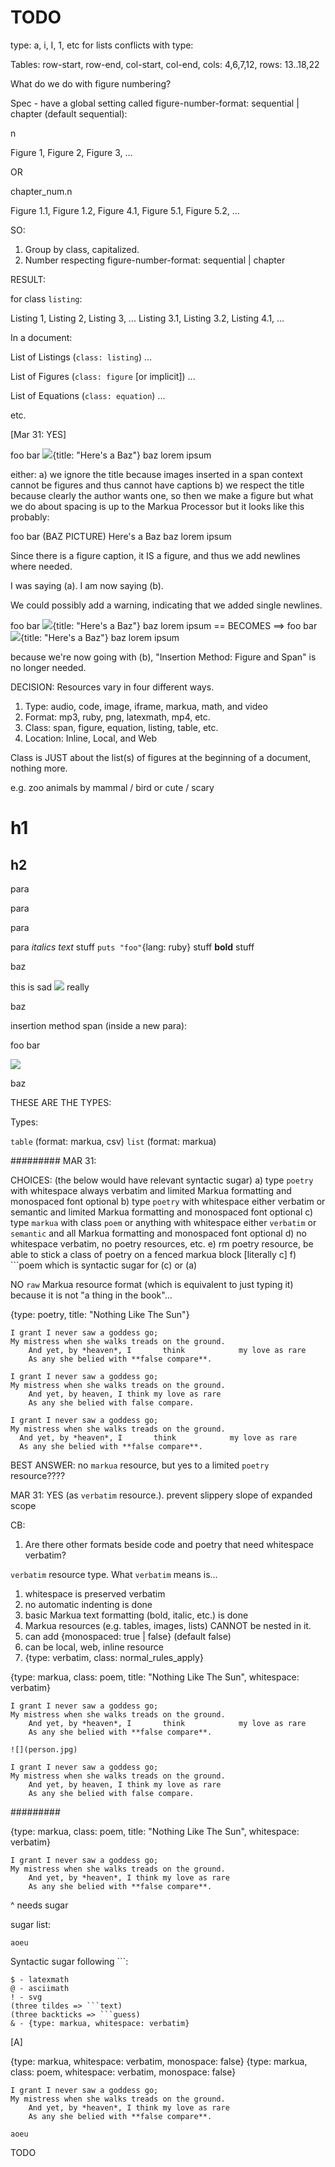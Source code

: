 # TODO

type: a, i, I, 1, etc for lists conflicts with type:

Tables:
row-start, row-end, col-start, col-end, cols: 4,6,7,12, rows: 13..18,22


What do we do with figure numbering?

Spec - have a global setting called figure-number-format: sequential | chapter (default sequential):

n

Figure 1, Figure 2, Figure 3, ...

OR

chapter_num.n

Figure 1.1, Figure 1.2, Figure 4.1, Figure 5.1, Figure 5.2, ...

SO:

1. Group by class, capitalized.
2. Number respecting figure-number-format: sequential | chapter

RESULT:

for class `listing`:

Listing 1, Listing 2, Listing 3, ...
Listing 3.1, Listing 3.2, Listing 4.1, ...

In a document:

List of Listings (`class: listing`)
...

List of Figures (`class: figure` [or implicit])
...

List of Equations (`class: equation`)
...

etc.

[Mar 31: YES]






foo bar ![](baz.png){title: "Here's a Baz"} baz lorem ipsum 

either:
a) we ignore the title because images inserted in a span context cannot be figures and thus cannot have captions
b) we respect the title because clearly the author wants one, so then we make a figure but what we do about spacing is up to the Markua Processor but it looks like this probably:

foo bar
(BAZ PICTURE)
Here's a Baz
baz lorem ipsum

Since there is a figure caption, it IS a figure, and thus we
add newlines where needed.

I was saying (a). I am now saying (b).

We could possibly add a warning, indicating that we added single newlines.

foo bar ![](baz.png){title: "Here's a Baz"} baz lorem ipsum 
== BECOMES ==>
foo bar
![](baz.png){title: "Here's a Baz"}
baz lorem ipsum 


because we're now going with (b), "Insertion Method: Figure and Span" is no longer needed.


DECISION:
Resources vary in four different ways.
1. Type: audio, code, image, iframe, markua, math, and video
2. Format: mp3, ruby, png, latexmath, mp4, etc.
3. Class: span, figure, equation, listing, table, etc.
4. Location: Inline, Local, and Web


Class is JUST about the list(s) of figures at the beginning of
a document, nothing more.

e.g. zoo animals by mammal / bird or cute / scary



# h1

## h2

para

para

para

para *italics text* stuff `puts "foo"`{lang: ruby} stuff **bold** stuff

baz

this is sad ![](tears-of-joy.png) really

baz

insertion method span (inside a new para):

foo bar

![](foo.png)

baz




THESE ARE THE TYPES:

Types:

`table` (format: markua, csv)
`list` (format: markua)






#########
MAR 31:

CHOICES: (the below would have relevant syntactic sugar)
a) type `poetry` with whitespace always verbatim and limited Markua formatting and monospaced font optional
b) type `poetry` with whitespace either verbatim or semantic and limited Markua formatting and monospaced font optional
c) type `markua` with class `poem` or anything with whitespace either `verbatim` or `semantic` and all Markua formatting and monospaced font optional
d) no whitespace verbatim, no poetry resources, etc.
e) rm poetry resource, be able to stick a class of poetry on a fenced markua block [literally c]
f) ```poem which is syntactic sugar for (c) or (a)

NO `raw` Markua resource format (which is equivalent to just typing it) because it is not "a thing in the book"...

{type: poetry, title: "Nothing Like The Sun"}
```
I grant I never saw a goddess go;
My mistress when she walks treads on the ground.
    And yet, by *heaven*, I       think            my love as rare
    As any she belied with **false compare**.

I grant I never saw a goddess go;
My mistress when she walks treads on the ground.
    And yet, by heaven, I think my love as rare
    As any she belied with false compare.
```


```verbatim
I grant I never saw a goddess go;
My mistress when she walks treads on the ground.
  And yet, by *heaven*, I       think            my love as rare
  As any she belied with **false compare**.
```   

BEST ANSWER: no `markua` resource, but yes to a limited `poetry` resource????

MAR 31: YES (as `verbatim` resource.). prevent slippery slope of expanded scope


CB:
1. Are there other formats beside code and poetry that need whitespace verbatim?

`verbatim` resource type.
What `verbatim` means is...
1. whitespace is preserved verbatim
2. no automatic indenting is done
3. basic Markua text formatting (bold, italic, etc.) is done
4. Markua resources (e.g. tables, images, lists) CANNOT be nested in it.
5. can add {monospaced: true | false} (default false)
6. can be local, web, inline resource
7. {type: verbatim, class: normal_rules_apply}




{type: markua, class: poem, title: "Nothing Like The Sun", whitespace: verbatim}
```
I grant I never saw a goddess go;
My mistress when she walks treads on the ground.
    And yet, by *heaven*, I       think            my love as rare
    As any she belied with **false compare**.

![](person.jpg)

I grant I never saw a goddess go;
My mistress when she walks treads on the ground.
    And yet, by heaven, I think my love as rare
    As any she belied with false compare.
```


#########







{type: markua, class: poem, title: "Nothing Like The Sun", whitespace: verbatim}
```
I grant I never saw a goddess go;
My mistress when she walks treads on the ground.
    And yet, by *heaven*, I think my love as rare
    As any she belied with **false compare**.
```


^ needs sugar



sugar list:

```@
aoeu
```


Syntactic sugar following ```:

```
$ - latexmath
@ - asciimath
! - svg
(three tildes => ```text)
(three backticks => ```guess)
& - {type: markua, whitespace: verbatim}
```



[A]

{type: markua, whitespace: verbatim, monospace: false}
{type: markua, class: poem, whitespace: verbatim, monospace: false}
```
I grant I never saw a goddess go;
My mistress when she walks treads on the ground.
    And yet, by *heaven*, I think my love as rare
    As any she belied with **false compare**.
```

```&
aoeu
```












TODO



